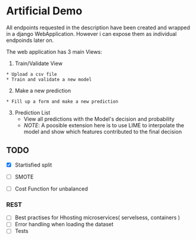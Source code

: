 # Artificial Demo

All endpoints requested in the description have been created and wrapped in a django WebApplication. However i can expose them as individual endpoinds later on. 

The web application has 3 main Views:
  1. Train/Validate View
    
    * Upload a csv file
    * Train and validate a new model
  2. Make a new prediction
  
    * Fill up a form and make a new prediction
  3. Prediction List
     * View all predictions with the Model's decision and probability
     * *NOTE*: A poosible extension here is to use LIME to interpolate the model and show which features contributed to the final decision
  
  




## TODO
- [X] Startisfied split
- [ ] SMOTE
- [ ] Cost Function for unbalanced


### REST
- [ ] Best practises for Hhosting microservices( servelsess, containers ) 
- [ ] Error handling when loading the dataset
- [ ] Tests
